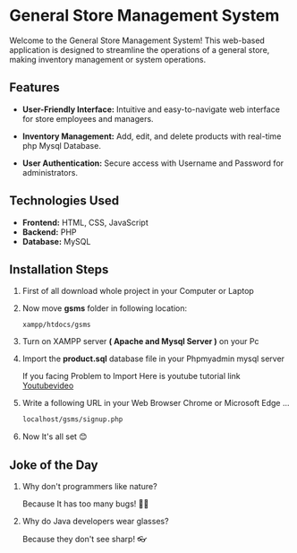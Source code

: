 # General Store Management System


Welcome to the General Store Management System! This web-based application is designed to streamline the operations of a general store, making inventory management or system operations.

## Features

- **User-Friendly Interface:** Intuitive and easy-to-navigate web interface for store employees and managers.

- **Inventory Management:** Add, edit, and delete products with real-time php Mysql Database.


- **User Authentication:** Secure access with Username and Password for administrators.


## Technologies Used

- **Frontend:** HTML, CSS, JavaScript
- **Backend:** PHP
- **Database:** MySQL

## Installation Steps

1. First of all download whole project in your Computer or Laptop

2. Now move **gsms** folder in following location:
   
   ```
   xampp/htdocs/gsms
   ```

2. Turn on XAMPP server **( Apache and Mysql Server )** on your Pc
3. Import the **product.sql** database file in your Phpmyadmin mysql server

     If you facing Problem to Import Here is youtube tutorial link
     [Youtubevideo](https://youtu.be/jW5lrS6EUPM?si=o9KByOG4zLygMm8O)

4. Write a following URL in your Web Browser Chrome or  Microsoft Edge ...

   ```bash
   localhost/gsms/signup.php
   ```
5. Now It's all set 😊

## Joke of the Day

1. Why don't programmers like nature?
   
     Because It has too many bugs! 🐜🌿


2. Why do Java developers wear glasses?

     Because they don't see sharp! 👓
